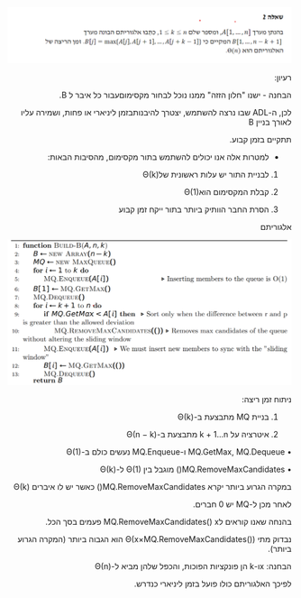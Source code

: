
<div dir="rtl">

![](./Images/ADL_Q2_Q.png)

רעיון:

הבחנה - ישנו "חלון הזזה" ממנו נוכל לבחור מקסימוםעבור כל איבר ל B.

לכן, ה-ADL שבו נרצה להשתמש, יצטרך להיבנותבזמן ליניארי או פחות, ושמירה עליו לאורך בניין B

תתקיים בזמן קבוע.

- למטרות אלה אנו יכולים להשתמש בתור מקסימום, מהסיבות הבאות:

1. לבניית התור יש עלות ראשונית שלΘ(k)

2. קבלת המקסימום הואΘ(1)

3. הסרת החבר הוותיק ביותר בתור ייקח זמן קבוע

אלגוריתם

![](./Images/ADL_Q2_Algo.png)

ניתוח זמן ריצה:

1. בניית MQ מתבצעת ב-Θ(k)

2. איטרציה על k + 1...n מתבצעת ב-Θ(n − k)

• MQ.GetMax, MQ.Dequeue ו-MQ.Enqueue נעשים כולם ב-Θ(1)

• MQ.RemoveMaxCandidates() מוגבל בין Θ(1) ל-Θ(k)

במקרה הגרוע ביותר יקרא MQ.RemoveMaxCandidates() כאשר יש לו איברים Θ(k)

לאחר מכן ל-MQ יש 0 חברים.

בהנחה שאנו קוראים לMQ.RemoveMaxCandidates() x פעמים בסך הכל.

נבדוק מתי Θ(x×MQ.RemoveMaxCandidates()) הוא הגבוה ביותר (המקרה הגרוע ביותר).

הבחנה: xו-k הן פונקציות הפוכות, והכפל שלהן מביא ל-Θ(n)

לפיכך האלגוריתם כולו פועל בזמן ליניארי כנדרש.
</div>
